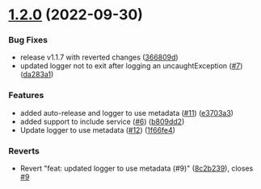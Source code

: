 # [1.2.0](https://github.com/Safe-Security/logger/compare/v1.1.0...v1.2.0) (2022-09-30)


### Bug Fixes

* release v1.1.7 with reverted changes ([366809d](https://github.com/Safe-Security/logger/commit/366809dae8a003adb4362e95d0af85a8c507d0c0))
* updated logger not to exit after logging an uncaughtException ([#7](https://github.com/Safe-Security/logger/issues/7)) ([da283a1](https://github.com/Safe-Security/logger/commit/da283a1dbadedccd9b194a1be46122bb51b67d50))


### Features

* added auto-release and logger to use metadata ([#11](https://github.com/Safe-Security/logger/issues/11)) ([e3703a3](https://github.com/Safe-Security/logger/commit/e3703a3ca582b1a113f3bdbd02dabbe5901af9cb))
* added support to include service ([#6](https://github.com/Safe-Security/logger/issues/6)) ([b809dd2](https://github.com/Safe-Security/logger/commit/b809dd23c64b0cad9d354202ae0e69e58aca7a40))
* Update logger to use metadata ([#12](https://github.com/Safe-Security/logger/issues/12)) ([1f66fe4](https://github.com/Safe-Security/logger/commit/1f66fe476ac368a9c7e84a4482ce807cd4ee4258))


### Reverts

* Revert "feat: updated logger to use metadata (#9)" ([8c2b239](https://github.com/Safe-Security/logger/commit/8c2b239e0df0c80598c35504821346abf1aec54d)), closes [#9](https://github.com/Safe-Security/logger/issues/9)
